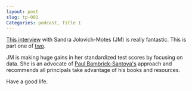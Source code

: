 ```yaml
---
layout: post
slug: tp-001
Categories: podcast, Title I
---
```



[This interview](http://transformativeprincipal.libsyn.com/interview-with-sondra-jolovich-motes) with Sandra Jolovich-Motes (JM) is really fantastic.  This is part one of [two](http://transformativeprincipal.libsyn.com/transformative-principal-002-interview-with-sondra-jolovich-motes-part-2). 

JM is making huge gains in her standardized test scores by focusing on data. She is an advocate of [Paul Bambrick-Santoya's](http://twitter.com/#!/Paul_bambrick) approach and recommends all principals take advantage of his books and resources. 

Have a good life. 